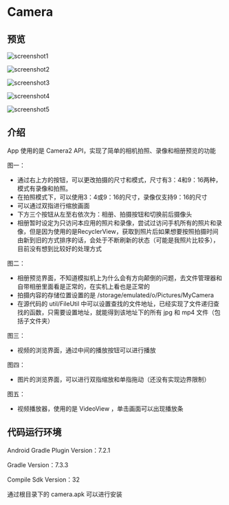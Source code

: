 # Camera

## 预览

![screenshot1](/screenshot/screenshot1.png)

![screenshot2](/screenshot/screenshot2.png)

![screenshot3](/screenshot/screenshot3.png)

![screenshot4](/screenshot/screenshot4.png)

![screenshot5](/screenshot/screenshot5.png)

## 介绍

App 使用的是 Camera2 API，实现了简单的相机拍照、录像和相册预览的功能

图一：

- 通过右上方的按钮，可以更改拍摄的尺寸和模式，尺寸有3：4和9：16两种，模式有录像和拍照。
- 在拍照模式下，可以使用3：4或9：16的尺寸，录像仅支持9：16的尺寸
- 可以通过双指进行缩放画面
- 下方三个按钮从左至右依次为：相册、拍摄按钮和切换前后摄像头
- 相册暂时设定为只访问本应用的照片和录像，尝试过访问手机所有的照片和录像，但是因为使用的是RecyclerView，获取到照片后如果想要按照拍摄时间由新到旧的方式排序的话，会处于不断刷新的状态（可能是我照片比较多），目前没有想到比较好的处理方式

图二：

- 相册预览界面，不知道模拟机上为什么会有方向颠倒的问题，去文件管理器和自带相册里面看是正常的，在实机上看也是正常的
- 拍摄内容的存储位置设置的是 /storage/emulated/o/Pictures/MyCamera
- 在源代码的 util/FileUtil 中可以设置查找的文件地址，已经实现了文件递归查找的函数，只需要设置地址，就能得到该地址下的所有 jpg 和 mp4 文件（包括子文件夹）

图三：

- 视频的浏览界面，通过中间的播放按钮可以进行播放

图四：

- 图片的浏览界面，可以进行双指缩放和单指拖动（还没有实现边界限制）

图五：

- 视频播放器，使用的是 VideoView ，单击画面可以出现播放条

## 代码运行环境

Android Gradle Plugin Version：7.2.1

Gradle Version：7.3.3

Compile Sdk Version：32

通过根目录下的 camera.apk 可以进行安装